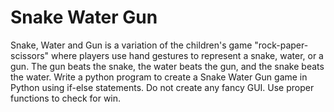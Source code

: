 # Snake Water Gun
Snake, Water and Gun is a variation of the children's game "rock-paper-scissors" where players use hand gestures to represent a snake, water, or a gun. The gun beats the snake, the water beats the gun, and the snake beats the water. Write a python program to create a Snake Water Gun game in Python using if-else statements. Do not create any fancy GUI. Use proper functions to check for win.

<!--            S W G
computer =      0 1 2
player =  S  0  D W L
          W  1  L D W
          G  2  W L D -->